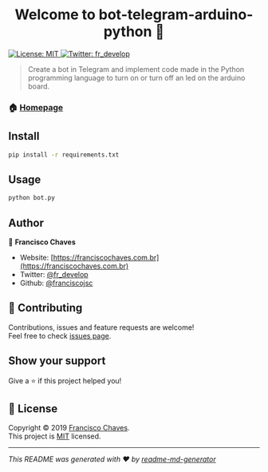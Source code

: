 <h1 align="center">Welcome to bot-telegram-arduino-python 👋</h1>
<p>
  <a href="https://github.com/franciscojsc/bot-telegram-arduino-python/blob/master/LICENSE" target="_blank">
    <img alt="License: MIT" src="https://img.shields.io/badge/License-MIT-yellow.svg" />
  </a>
  <a href="https://twitter.com/fr_develop" target="_blank">
    <img alt="Twitter: fr_develop" src="https://img.shields.io/twitter/follow/fr_develop.svg?style=social" />
  </a>
</p>

> Create a bot in Telegram and implement code made in the Python programming language to turn on or turn off an led on the arduino board.

### 🏠 [Homepage](https://github.com/franciscojsc/bot-telegram-arduino-python#readme)

## Install

```sh
pip install -r requirements.txt
```

## Usage

```sh
python bot.py
```

## Author

👤 **Francisco Chaves**

* Website: [https://franciscochaves.com.br](https://franciscochaves.com.br)
* Twitter: [@fr\_develop](https://twitter.com/fr\_develop)
* Github: [@franciscojsc](https://github.com/franciscojsc)

## 🤝 Contributing

Contributions, issues and feature requests are welcome!<br />Feel free to check [issues page](https://github.com/franciscojsc/bot-telegram-arduino-python/issues). 

## Show your support

Give a ⭐️ if this project helped you!

## 📝 License

Copyright © 2019 [Francisco Chaves](https://github.com/franciscojsc).<br />
This project is [MIT](https://github.com/franciscojsc/bot-telegram-arduino-python/blob/master/LICENSE) licensed.

***
_This README was generated with ❤️ by [readme-md-generator](https://github.com/kefranabg/readme-md-generator)_
